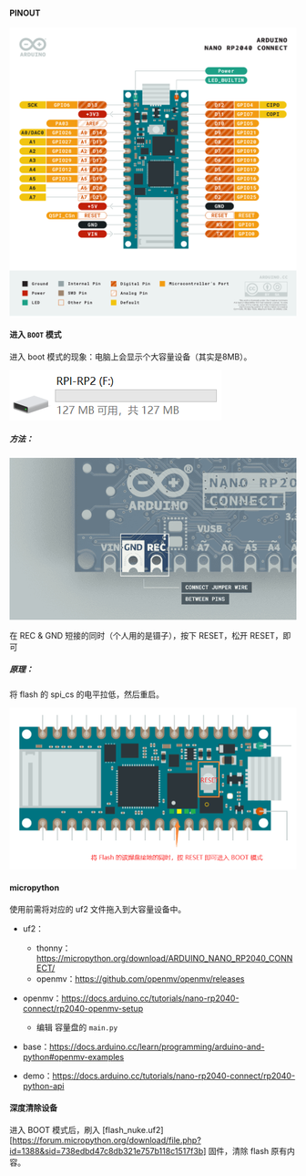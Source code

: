 #### PINOUT

![board_nano_rp2040_connnect_pinout](README.assets/board_nano_rp2040_connnect_pinout.png)

#### 进入 `BOOT` 模式

进入 boot 模式的现象：电脑上会显示个大容量设备（其实是8MB）。

![disk](README.assets/disk.png)

##### 方法：

![Place a jumper wire between REC and GND pins.](README.assets/SHORT-REC-NANORP2040CONNECT.png)

在 REC & GND 短接的同时（个人用的是镊子），按下 RESET，松开 RESET，即可

##### 原理：

将 flash 的 spi_cs 的电平拉低，然后重启。

![boot](README.assets/boot.bmp)

#### micropython

使用前需将对应的 uf2 文件拖入到大容量设备中。

* uf2：
  * thonny：https://micropython.org/download/ARDUINO_NANO_RP2040_CONNECT/
  * openmv：https://github.com/openmv/openmv/releases


* openmv：https://docs.arduino.cc/tutorials/nano-rp2040-connect/rp2040-openmv-setup
  * 编辑 容量盘的 `main.py`

* base：https://docs.arduino.cc/learn/programming/arduino-and-python#openmv-examples
* demo：https://docs.arduino.cc/tutorials/nano-rp2040-connect/rp2040-python-api

#### 深度清除设备

进入 BOOT 模式后，刷入 [flash_nuke.uf2][https://forum.micropython.org/download/file.php?id=1388&sid=738edbd47c8db321e757b118c1517f3b] 固件，清除 flash 原有内容。